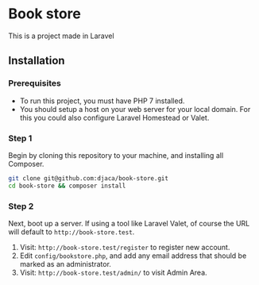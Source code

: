 # Book store

This is a project made in Laravel

## Installation

### Prerequisites

* To run this project, you must have PHP 7 installed.
* You should setup a host on your web server for your local domain. For this you could also configure Laravel Homestead or Valet.

### Step 1

Begin by cloning this repository to your machine, and installing all Composer.

```bash
git clone git@github.com:djaca/book-store.git
cd book-store && composer install
```

### Step 2

Next, boot up a server. If using a tool like Laravel Valet, of course the URL will default to `http://book-store.test`. 

1. Visit: `http://book-store.test/register` to register new account.
2. Edit `config/bookstore.php`, and add any email address that should be marked as an administrator.
3. Visit: `http://book-store.test/admin/` to visit Admin Area.
